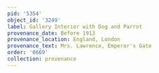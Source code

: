 ```yaml
---
pid: '5354'
object_id: '3249'
label: Gallery Interior with Dog and Parrot
provenance_date: Before 1913
provenance_location: England, London
provenance_text: Mrs. Lawrence, Emperor's Gate
order: '0669'
collection: provenance
---
```

